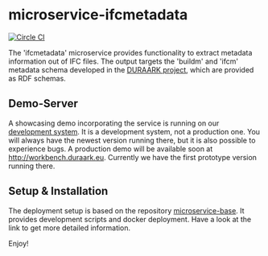 # microservice-ifcmetadata

[![Circle CI](https://circleci.com/gh/DURAARK/microservice-ifcmetadata.svg?style=svg)](https://circleci.com/gh/DURAARK/microservice-ifcmetadata)

The 'ifcmetadata' microservice provides functionality to extract metadata information out of IFC files. The output targets the 'buildm' and 'ifcm' metadata schema developed in the [DURAARK project](http://duraark.eu), which are provided as RDF schemas.

## Demo-Server

A showcasing demo incorporating the service is running on our [development system](http://juliet.cgv.tugraz.at). It is a development system, not a production one. You will always have the newest version running there, but it is also possible to experience bugs. A production demo will be available soon at http://workbench.duraark.eu. Currently we have the first prototype version running there.

## Setup & Installation

The deployment setup is based on the repository [microservice-base](https://github.com/DURAARK/microservice-base). It provides development scripts and docker deployment. Have a look at the link to get more detailed information.

Enjoy!

